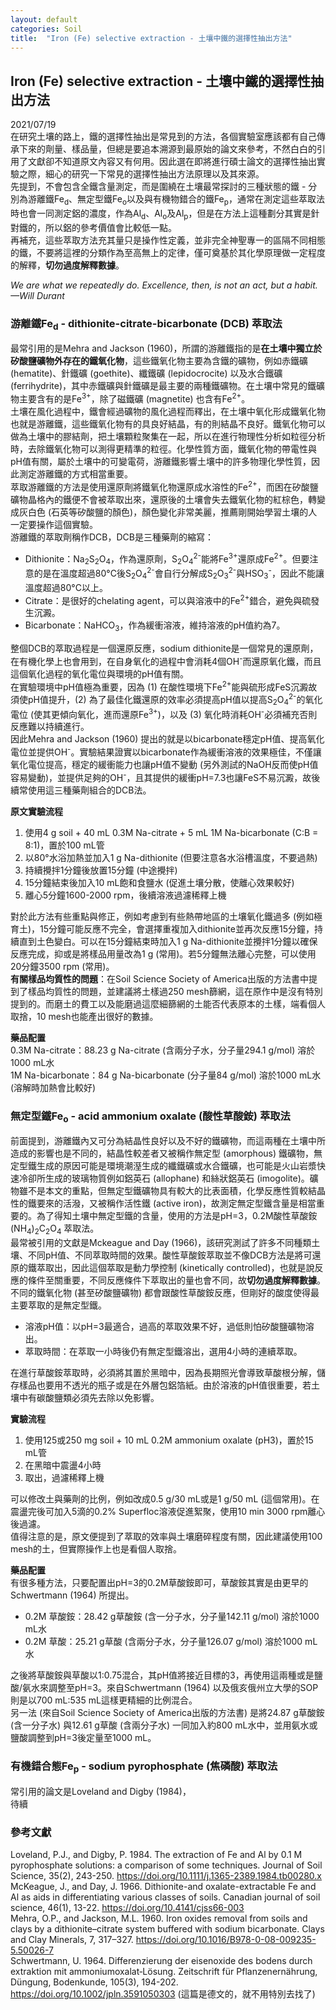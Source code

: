 ```yaml
---
layout: default
categories: Soil
title:  "Iron (Fe) selective extraction - 土壤中鐵的選擇性抽出方法"
---  
```

## Iron (Fe) selective extraction - 土壤中鐵的選擇性抽出方法  
2021/07/19  
在研究土壤的路上，鐵的選擇性抽出是常見到的方法，各個實驗室應該都有自己傳承下來的劑量、樣品量，但總是要追本溯源到最原始的論文來參考，不然白白的引用了文獻卻不知道原文內容又有何用。因此選在即將進行碩士論文的選擇性抽出實驗之際，細心的研究一下常見的選擇性抽出方法原理以及其來源。  
先提到，不會包含全鐵含量測定，而是圍繞在土壤最常探討的三種狀態的鐵 - 分別為游離鐵Fe<sub>d</sub>、無定型鐵Fe<sub>o</sub>以及與有機物錯合的鐵Fe<sub>p</sub>，通常在測定這些萃取法時也會一同測定鋁的濃度，作為Al<sub>d</sub>、Al<sub>o</sub>及Al<sub>p</sub>，但是在方法上這種劃分其實是針對鐵的，所以鋁的參考價值會比較低一點。  
再補充，這些萃取方法充其量只是操作性定義，並非完全神聖專一的區隔不同相態的鐵，不要將這裡的分類作為至高無上的定律，僅可奠基於其化學原理做一定程度的解釋，**切勿過度解釋數據**。  
  
*We are what we repeatedly do. Excellence, then, is not an act, but a habit.   
&mdash;Will Durant*  
  
### 游離鐵Fe<sub>d</sub> - dithionite-citrate-bicarbonate (DCB) 萃取法  
最常引用的是Mehra and Jackson (1960)，所謂的游離鐵指的是**在土壤中獨立於矽酸鹽礦物外存在的鐵氧化物**，這些鐵氧化物主要為含鐵的礦物，例如赤鐵礦 (hematite)、針鐵礦 (goethite)、纖鐵礦 (lepidocrocite) 以及水合鐵礦 (ferrihydrite)，其中赤鐵礦與針鐵礦是最主要的兩種鐵礦物。在土壤中常見的鐵礦物主要含有的是Fe<sup>3+</sup>，除了磁鐵礦 (magnetite) 也含有Fe<sup>2+</sup>。  
土壤在風化過程中，鐵會經過礦物的風化過程而釋出，在土壤中氧化形成鐵氧化物也就是游離鐵，這些鐵氧化物有的具良好結晶，有的則結晶不良好。鐵氧化物可以做為土壤中的膠結劑，把土壤顆粒聚集在一起，所以在進行物理性分析如粒徑分析時，去除鐵氧化物可以測得更精準的粒徑。化學性質方面，鐵氧化物的帶電性與pH值有關，屬於土壤中的可變電荷，游離鐵影響土壤中的許多物理化學性質，因此測定游離鐵的方式相當重要。  
萃取游離鐵的方法是使用還原劑將鐵氧化物還原成水溶性的Fe<sup>2+</sup>，而困在矽酸鹽礦物晶格內的鐵便不會被萃取出來，還原後的土壤會失去鐵氧化物的紅棕色，轉變成灰白色 (石英等矽酸鹽的顏色)，顏色變化非常美麗，推薦剛開始學習土壤的人一定要操作這個實驗。  
游離鐵的萃取劑稱作DCB，DCB是三種藥劑的縮寫：
- Dithionite：Na<sub>2</sub>S<sub>2</sub>O<sub>4</sub>，作為還原劑，S<sub>2</sub>O<sub>4</sub><sup>2-</sup>能將Fe<sup>3+</sup>還原成Fe<sup>2+</sup>。但要注意的是在溫度超過80&deg;C後S<sub>2</sub>O<sub>4</sub><sup>2-</sup>會自行分解成S<sub>2</sub>O<sub>3</sub><sup>2-</sup>與HSO<sub>3</sub><sup>-</sup>，因此不能讓溫度超過80&deg;C以上。
- Citrate：是很好的chelating agent，可以與溶液中的Fe<sup>2+</sup>錯合，避免與硫發生沉澱。
- Bicarbonate：NaHCO<sub>3</sub>，作為緩衝溶液，維持溶液的pH值約為7。 
  
整個DCB的萃取過程是一個還原反應，sodium dithionite是一個常見的還原劑，在有機化學上也會用到，在自身氧化的過程中會消耗4個OH<sup>-</sup>而還原氧化鐵，而且這個氧化過程的氧化電位與環境的pH值有關。  
在實驗環境中pH值極為重要，因為 (1) 在酸性環境下Fe<sup>2+</sup>能與硫形成FeS沉澱故須使pH值提升，(2) 為了最佳化鐵還原的效率必須提高pH值以提高S<sub>2</sub>O<sub>4</sub><sup>2-</sup>的氧化電位 (使其更傾向氧化，進而還原Fe<sup>3+</sup>)，以及 (3) 氧化時消耗OH<sup>-</sup>必須補充否則反應難以持續進行。  
因此Mehra and Jackson (1960) 提出的就是以bicarbonate穩定pH值、提高氧化電位並提供OH<sup>-</sup>。實驗結果證實以bicarbonate作為緩衝溶液的效果極佳，不僅讓氧化電位提高，穩定的緩衝能力也讓pH值不變動 (另外測試的NaOH反而使pH值容易變動)，並提供足夠的OH<sup>-</sup>，且其提供的緩衝pH=7.3也讓FeS不易沉澱，故後續常使用這三種藥劑組合的DCB法。    
  
**原文實驗流程**  
1. 使用4 g soil + 40 mL 0.3M Na-citrate + 5 mL 1M Na-bicarbonate (C:B = 8:1)，置於100 mL管
2. 以80&deg;水浴加熱並加入1 g Na-dithionite (但要注意各水浴槽溫度，不要過熱)
3. 持續攪拌1分鐘後放置15分鐘 (中途攪拌)
4. 15分鐘結束後加入10 mL飽和食鹽水 (促進土壤分散，使離心效果較好)
5. 離心5分鐘1600-2000 rpm，後續溶液過濾稀釋上機
  
對於此方法有些重點與修正，例如考慮到有些熱帶地區的土壤氧化鐵過多 (例如極育土)，15分鐘可能反應不完全，會選擇重複加入dithionite並再次反應15分鐘，持續直到土色變白。可以在15分鐘結束時加入1 g Na-dithionite並攪拌1分鐘以確保反應完成，抑或是將樣品用量改為1 g (常用)。若5分鐘無法離心完整，可以使用20分鐘3500 rpm (常用)。  
**有關樣品均質性的問題**：在Soil Science Society of America出版的方法書中提到了樣品均質性的問題，並建議將土樣過250 mesh篩網，這在原作中是沒有特別提到的。而磨土的費工以及能磨過這麼細篩網的土能否代表原本的土樣，端看個人取捨，10 mesh也能產出很好的數據。

**藥品配置**    
0.3M Na-citrate：88.23 g Na-citrate (含兩分子水，分子量294.1 g/mol) 溶於1000 mL水  
1M Na-bicarbonate：84 g Na-bicarbonate (分子量84 g/mol) 溶於1000 mL水 (溶解時加熱會比較好)
  
### 無定型鐵Fe<sub>o</sub> - acid ammonium oxalate (酸性草酸銨) 萃取法  
前面提到，游離鐵內又可分為結晶性良好以及不好的鐵礦物，而這兩種在土壤中所造成的影響也是不同的，結晶性較差者又被稱作無定型 (amorphous) 鐵礦物，無定型鐵生成的原因可能是環境潮溼生成的纖鐵礦或水合鐵礦，也可能是火山岩漿快速冷卻所生成的玻璃物質例如鋁英石 (allophane) 和絲狀鋁英石 (imogolite)。礦物雖不是本文的重點，但無定型鐵礦物具有較大的比表面積，化學反應性質較結晶性的鐵要來的活潑，又被稱作活性鐵 (active iron)，故測定無定型鐵含量是相當重要的。為了得知土壤中無定型鐵的含量，使用的方法是pH=3，0.2M酸性草酸銨 (NH<sub>4</sub>)<sub>2</sub>C<sub>2</sub>O<sub>4</sub> 萃取法。  
最常被引用的文獻是Mckeague and Day (1966)，該研究測試了許多不同種類土壤、不同pH值、不同萃取時間的效果。酸性草酸銨萃取並不像DCB方法是將可還原的鐵萃取出，因此這個萃取是動力學控制 (kinetically controlled)，也就是說反應的條件至關重要，不同反應條件下萃取出的量也會不同，故**切勿過度解釋數據**。不同的鐵氧化物 (甚至矽酸鹽礦物) 都會跟酸性草酸銨反應，但剛好的酸度使得最主要萃取的是無定型鐵。  
- 溶液pH值：以pH=3最適合，過高的萃取效果不好，過低則怕矽酸鹽礦物溶出。
- 萃取時間：在萃取一小時後仍有無定型鐵溶出，選用4小時的連續萃取。
  
在進行草酸銨萃取時，必須將其置於黑暗中，因為長期照光會導致草酸根分解，儲存樣品也要用不透光的瓶子或是在外層包鋁箔紙。由於溶液的pH值很重要，若土壤中有碳酸鹽類必須先去除以免影響。
  
**實驗流程**  
1. 使用125或250 mg soil + 10 mL 0.2M ammonium oxalate (pH3)，置於15 mL管
2. 在黑暗中震盪4小時
3. 取出，過濾稀釋上機  
  
可以修改土與藥劑的比例，例如改成0.5 g/30 mL或是1 g/50 mL (這個常用)。在震盪完後可加入5滴的0.2% Superfloc溶液促進絮聚，使用10 min 3000 rpm離心後過濾。  
值得注意的是，原文便提到了萃取的效率與土壤磨碎程度有關，因此建議使用100 mesh的土，但實際操作上也是看個人取捨。
  
**藥品配置**  
有很多種方法，只要配置出pH=3的0.2M草酸銨即可，草酸銨其實是由更早的Schwertmann (1964) 所提出。  
- 0.2M 草酸銨：28.42 g草酸銨 (含一分子水，分子量142.11 g/mol) 溶於1000 mL水  
- 0.2M 草酸：25.21 g草酸 (含兩分子水，分子量126.07 g/mol) 溶於1000 mL水  
  
之後將草酸銨與草酸以1:0.75混合，其pH值將接近目標的3，再使用這兩種或是鹽酸/氨水來調整至pH=3。來自Schwertmann (1964) 以及俄亥俄州立大學的SOP則是以700 mL:535 mL這樣更精細的比例混合。  
另一法 (來自Soil Science Society of America出版的方法書) 是將24.87 g草酸銨 (含一分子水) 與12.61 g草酸 (含兩分子水) 一同加入約800 mL水中，並用氨水或鹽酸調整到pH=3後定量至1000 mL。
  
### 有機錯合態Fe<sub>p</sub> - sodium pyrophosphate (焦磷酸) 萃取法  
常引用的論文是Loveland and Digby (1984)，  
待續

### 參考文獻  
Loveland, P.J., and Digby, P. 1984. The extraction of Fe and Al by 0.1 M pyrophosphate solutions: a comparison of some techniques. Journal of Soil Science, 35(2), 243-250. <a href="https://doi.org/10.1111/j.1365-2389.1984.tb00280.x" target="_blank">https://doi.org/10.1111/j.1365-2389.1984.tb00280.x</a>  
McKeague, J., and Day, J. 1966. Dithionite-and oxalate-extractable Fe and Al as aids in differentiating various classes of soils. Canadian journal of soil science, 46(1), 13-22. <a href="https://doi.org/10.4141/cjss66-003" target="_blank">https://doi.org/10.4141/cjss66-003</a>  
Mehra, O.P., and Jackson, M.L. 1960. Iron oxides removal from soils and clays by a dithionite–citrate system buffered with sodium bicarbonate. Clays and Clay Minerals, 7,
317–327. <a href="https://doi.org/10.1016/B978-0-08-009235-5.50026-7" target="_blank">https://doi.org/10.1016/B978-0-08-009235-5.50026-7</a>   
Schwertmann, U. 1964. Differenzierung der eisenoxide des bodens durch extraktion mit ammoniumoxalat‐Lösung. Zeitschrift für Pflanzenernährung, Düngung, Bodenkunde, 105(3), 194-202. <a href="https://doi.org/10.1002/jpln.3591050303" target="_blank">https://doi.org/10.1002/jpln.3591050303</a> (這篇是德文的，就不用特別去找了)

